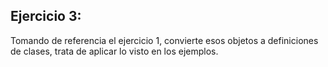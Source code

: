 ## Ejercicio 3:

Tomando de referencia el ejercicio 1, convierte esos objetos a definiciones de clases, trata de aplicar lo visto en los ejemplos.